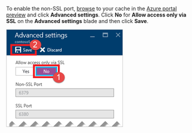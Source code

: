 To enable the non-SSL port, [browse](../articles/redis-cache/cache-configure.md#configure-redis-cache-settings) to your cache in the [Azure portal preview](https://portal.azure.cn) and click **Advanced settings**. Click **No** for **Allow access only via SSL** on the **Advanced settings** blade and then click **Save**.

![Redis cache settings](./media/redis-cache-non-ssl-port/redis-cache-non-ssl-port.png)